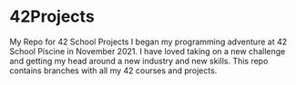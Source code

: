 # 42Projects
My Repo for 42 School Projects
I began my programming adventure at 42 School Piscine in November 2021. 
I have loved taking on a new challenge and getting my head around a new industry and new skills. 
This repo contains branches with all my 42 courses and projects. 
